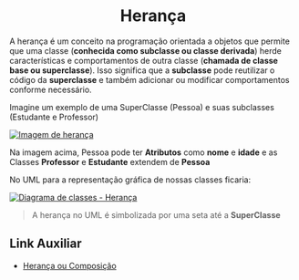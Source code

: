 <Center> 

# Herança 

</center>

A herança é um conceito na programação orientada a objetos que permite que uma classe (**conhecida como subclasse ou classe derivada**) herde características e comportamentos de outra classe (**chamada de classe base ou superclasse**). Isso significa que a **subclasse** pode reutilizar o código da **superclasse** e também adicionar ou modificar comportamentos conforme necessário.

Imagine um exemplo de uma SuperClasse (Pessoa) e suas subclasses (Estudante e Professor)

<a href="https://imgur.com/4We8yh2"><img src="https://imgur.com/4We8yh2.png" title="Imagem de herança" /></a>

Na imagem acima, Pessoa pode ter **Atributos** como **nome** e **idade** e as Classes **Professor** e **Estudante** extendem de **Pessoa**

No UML para a representação gráfica de nossas classes ficaria:

<a href="https://imgur.com/KM4j8Mu"><img src="https://imgur.com/KM4j8Mu.png" title="Diagrama de classes - Herança" /></a>

>A herança no UML é simbolizada por uma seta até a **SuperClasse**


## Link Auxiliar 

- [Herança ou Composição](https://diogomoreira.gitbook.io/padroes-de-projeto/orientacao-a-objetos/conceitos-basicos-de-orientacao-a-objetos/heranca)
